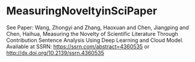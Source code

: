 # MeasuringNoveltyinSciPaper

See Paper: Wang, Zhongyi and Zhang, Haoxuan and Chen, Jiangping and Chen, Haihua, Measuring the Novelty of Scientific Literature Through Contribution Sentence Analysis Using Deep Learning and Cloud Model. Available at SSRN: https://ssrn.com/abstract=4360535 or http://dx.doi.org/10.2139/ssrn.4360535
